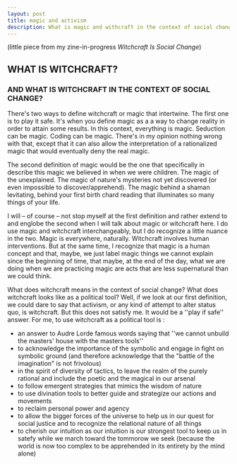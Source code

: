 ```yaml
---
layout: post
title: magic and activism
description: What is magic and withcraft in the context of social changes and activism
---
```


(little piece from my zine-in-progress _Witchcraft Is Social Change_)

## WHAT IS WITCHCRAFT? 
### AND WHAT IS WITCHCRAFT IN THE CONTEXT OF SOCIAL CHANGE?

There's two ways to define witchcraft or magic that intertwine. The first one is to play it safe. It's when you define magic as a a way to change reality in order to attain some results. In this context, everything is magic. Seduction can be magic. Coding can be magic. There's in my opinion nothing wrong with that, except that it can also allow the interpretation of a rationalized magic that would eventually deny the real magic. 

The second definition of magic would be the one that specifically in describe this magic we believed in when we were children. The magic of the unexplained. The magic of nature's mysteries not yet discovered (or even impossible to discover/apprehend). The magic behind a shaman levitating, behind your first birth chard reading that illuminates so many things of your life.  

I will – of course – not stop myself at the first definition and rather extend to and englobe the second when I will talk about magic or witchcraft here. I do use magic and witchcraft interchangeably, but I do recognize a little nuance in the two. Magic is everywhere, naturally. Witchcraft involves human interventions. But at the same time, I recognize that magic is a human concept and that, maybe, we just label magic things we cannot explain since the beginning of time, that maybe, at the end of the day, what we are doing when we are practicing magic are acts that are less supernatural than we could think.

What does witchcraft means in the context of social change? What does witchcraft looks like as a political tool? Well, if we look at our first definition, we could dare to say that activism, or any kind of attempt to alter status quo, is witchcraft. But this does not satisfy me. It would be a ''play if safe'' answer. For me, to use witchcraft as a political tool is :
- an answer to Audre Lorde famous words saying that ''we cannot unbuild the masters' house with the masters tools''
- to acknowledge the importance of the symbolic and engage in fight on symbolic ground
      (and therefore acknowledge that the "battle of the imagination" is not frivolous) 
- in the spirit of diversity of tactics, to leave the realm of the purely rational and include the poetic and the magical in our arsenal
- to follow emergent strategies that mimics the wisdom of nature
- to use divination tools to better guide and strategize our actions and movements
- to reclaim personal power and agency 
- to allow the bigger forces of the universe to help us in our quest for social justice and to recognize the relational nature of all things 
- to cherish our intuition as our intuition is our strongest tool to keep us in satefy while we march toward the tommorow we seek (because the world is now too complex to be apprehended in its entirety by the mind alone)
       






